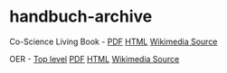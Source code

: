# handbuch-archive

Co-Science Living Book - [PDF](https://mrchristian.github.io/handbuch-archive/co-science-living-book/PDF/Handbuch%20CoScience_%20Druckversion%20-%20Handbuch.io.pdf) [HTML](https://mrchristian.github.io/handbuch-archive/co-science-living-book/html/Handbuch%20CoScience_%20Druckversion%20-%20Handbuch.io.html) [Wikimedia Source](https://github.com/mrchristian/handbuch-archive/tree/main/co-science-living-book/mediawiki-source)

OER - [Top level](HTML/index.html) [PDF](https://mrchristian.github.io/handbuch-archive/OER/PDF/OER.pdf) [HTML](https://mrchristian.github.io/handbuch-archive/OER/HTML/index.html) [Wikimedia Source](https://github.com/mrchristian/handbuch-archive/tree/main/OER/mediawiki-source)

